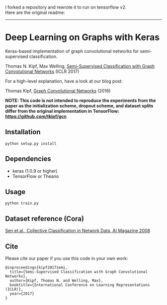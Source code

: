 I forked a repository and rewrote it to run on tensorflow v2.  
Here are the original readme: 

------------

Deep Learning on Graphs with Keras
====

Keras-based implementation of graph convolutional networks for semi-supervised classification.

Thomas N. Kipf, Max Welling, [Semi-Supervised Classification with Graph Convolutional Networks](http://arxiv.org/abs/1609.02907) (ICLR 2017)

For a high-level explanation, have a look at our blog post:

Thomas Kipf, [Graph Convolutional Networks](http://tkipf.github.io/graph-convolutional-networks/) (2016)

**NOTE: This code is not intended to reproduce the experiments from the paper as the initialization scheme, dropout scheme, and dataset splits differ from the original implementation in TensorFlow: https://github.com/tkipf/gcn**

Installation
------------

```python setup.py install```

Dependencies
-----

  * keras (1.0.9 or higher)
  * TensorFlow or Theano

Usage
-----

```python train.py```

Dataset reference (Cora)
----------

[Sen et al., Collective Classification in Network Data, AI Magazine 2008](http://linqs.cs.umd.edu/projects/projects/lbc/)


## Cite

Please cite our paper if you use this code in your own work:

```
@inproceedings{kipf2017semi,
  title={Semi-Supervised Classification with Graph Convolutional Networks},
  author={Kipf, Thomas N. and Welling, Max},
  booktitle={International Conference on Learning Representations (ICLR)},
  year={2017}
}
```
